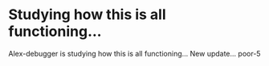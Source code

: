 # Studying how this is all functioning...
Alex-debugger is studying how this is all functioning...
New  update...
poor-5
